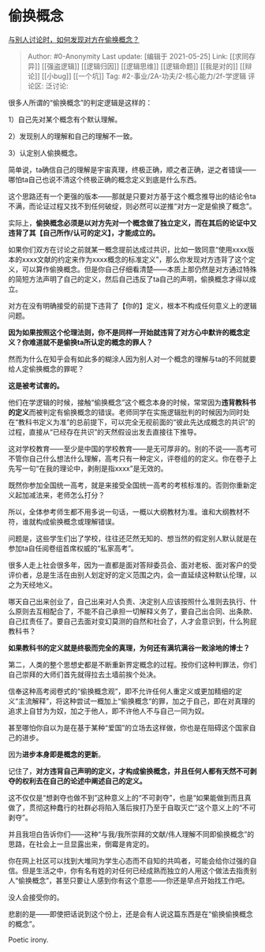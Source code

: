 # 偷换概念
[与别人讨论时，如何发现对方在偷换概念？](https://www.zhihu.com/question/22081937/answer/1487453301)

> Author: #0-Anonymity
> Last update: [编辑于 2021-05-25]
> Link:  [[求同存异]] [[强盗逻辑]] [[逻辑归因]] [[逻辑思维]] [[逻辑命题]] [[我是对的]] [[辩论]] [[小bug]] [[一个坑]]
> Tag: #2-事业/2A-功夫/2-核心能力/2f-学逻辑 
> 评论区:
> 泛讨论:

很多人所谓的“偷换概念”的判定逻辑是这样的：

1）自己先对某个概念有个默认理解。

2）发现别人的理解和自己的理解不一致。

3）认定别人偷换概念。

简单说，ta确信自己的理解是宇宙真理，终极正确，顺之者正确，逆之者错误——哪怕ta自己也说不清这个终极正确的概念定义到底是什么东西。

这个思路还有一个更强的版本——那就是只要对方基于这个概念推导出的结论令ta不满，而论证过程又找不到任何破绽，则必然可以逆推“对方一定是偷换了概念”。

实际上，**偷换概念必须是以对方先对一个概念做了独立定义，而在其后的论证中又违背了其【自己所作/认可的定义】，才能成立的。**

如果你们双方在讨论之前就某一概念提前达成过共识，比如一致同意“使用xxxx版本的xxxx文献的约定来作为xxxx概念的标准定义”，那么你发现对方违背了这个定义，可以算作偷换概念。但是你自己仔细看清楚——本质上那仍然是对方通过特殊的简短方法声明了自己的定义，然后自己违反了ta自己的声明，偷换概念才得以成立。

对方在没有明确接受的前提下违背了【你的】定义，根本不构成任何意义上的逻辑问题。

**因为如果按照这个伦理法则，你不是同样一开始就违背了对方心中默许的概念定义？你难道就不是偷换ta所认定的概念的罪人？**

然而为什么在知乎会有如此多的糊涂人因为别人对一个概念的理解与ta的不同就要给人定偷换概念的罪呢？

**这是被考试害的。**

他们在学逻辑的时候，接触“偷换概念”这个概念本身的时候，常常因为**违背教科书的定义**而被判定有偷换概念的错误。老师同学在实施逻辑批判的时候因为同时处在“教科书定义为准”的总前提下，可以完全无视前面的“彼此先达成概念的共识”的过程，直接从“已经存在共识”的天然假设出发去直接往下推导。

这对学校教育——至少是中国的学校教育——是无可厚非的。别的不说——高考可不管你自己什么想法什么理解，高考只有一种定义，评卷组的的定义。你在卷子上先写一句“在我的理论中，剥削是指xxxx”是无效的。

既然你参加全国统一高考，就是来接受全国统一高考的考核标准的。否则你重新定义起加减法来，老师怎么打分？

所以，全体参考师生都不用多说一句话，一概以大纲教材为准。谁和大纲教材不符，谁就构成偷换概念或理解错误。

问题是，这些学生们出了学校，往往还茫然无知的、想当然的假定别人默认就是在参加ta自任阅卷组首席权威的“私家高考”。

很多人走上社会很多年，因为一直都是面对答辩委员会、面对老板、面对客户的受评价者，总是生活在由别人划定好的定义范围之内，会一直延续这种默认伦理，以之为天经地义。

哪天自己出来创业了，自己出来对人负责、决定别人应该按照什么准则去执行、什么原则去互相配合了，不能不自己承担一切解释义务了，要自己出合同、出条款、自己扛责任了。要自己去面对变幻莫测的自然和社会了，人才会意识到，什么狗屁教科书？

**如果教科书的定义就是终极而完全的真理，为何还有满坑满谷一败涂地的博士？**

第二，人类的整个思想史都是不断重新界定概念的过程。按你们这种判罪法，你们自己崇拜的大师们首先就得拉去土墙前挨个处决。

信奉这种高考阅卷式的“偷换概念观”，即不允许任何人重定义或更加精细的定义“主流解释”，将这种尝试一概加上“偷换概念“的罪，加之于自己，即在对真理的追求上自甘为为奴，加之于他人，即不许他人不与自己一同为奴。

甚至哪怕你自以为是在基于某种“爱国”的立场去这样做，你也是在阻碍这个国家自己的进步。

因为**进步本身即是概念的更新**。

记住了，**对方违背自己声明的定义，才构成偷换概念，并且任何人都有天然不可剥夺的权利去在自己的论述中阐述自己的定义。**

这不仅仅是“想剥夺也做不到”这种意义上的“不可剥夺”，也是“如果能做到而且真做了，贯彻这种蠢行的社群必将陷入落后挨打乃至于自取灭亡”这个意义上的“不可剥夺”。

并且我坦白告诉你们——这种“与我/我所崇拜的文献/伟人理解不同即偷换概念”的思路，在社会上一旦显露出来，倒霉是肯定的。

你在网上社区可以找到大堆同为学生心态而不自知的共鸣者，可能会给你过强的自信。但是生活之中，你有名有姓的对任何已经成熟而独立的人用这个做法去指责别人“偷换概念”，甚至只要让人感到你有这个意思——你还是早点开始找工作吧。

没人会接受你的。

悲剧的是——即使把话说到这个份上，还是会有人说这篇东西是在“偷换偷换概念的概念”。

Poetic irony.
